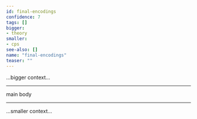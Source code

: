 ```yaml
---
id: final-encodings
confidence: 7
tags: []
bigger:
- theory
smaller:
- cps
see-also: []
name: "final-encodings"
teaser: ""
---
```



...bigger context...

---

main body

---

...smaller context...
